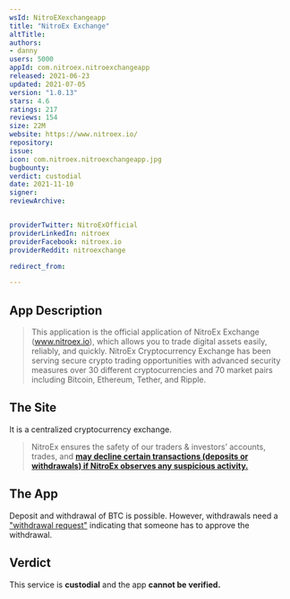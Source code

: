 ```yaml
---
wsId: NitroEXexchangeapp
title: "NitroEx Exchange"
altTitle: 
authors:
- danny
users: 5000
appId: com.nitroex.nitroexchangeapp
released: 2021-06-23
updated: 2021-07-05
version: "1.0.13"
stars: 4.6
ratings: 217
reviews: 154
size: 22M
website: https://www.nitroex.io/
repository: 
issue: 
icon: com.nitroex.nitroexchangeapp.jpg
bugbounty: 
verdict: custodial
date: 2021-11-10
signer: 
reviewArchive:


providerTwitter: NitroExOfficial
providerLinkedIn: nitroex
providerFacebook: nitroex.io
providerReddit: nitroexchange

redirect_from:

---
```



## App Description

> This application is the official application of NitroEx Exchange (www.nitroex.io), which allows you to trade digital assets easily, reliably, and quickly. NitroEx Cryptocurrency Exchange has been serving secure crypto trading opportunities with advanced security measures over 30 different cryptocurrencies and 70 market pairs including Bitcoin, Ethereum, Tether, and Ripple.

## The Site

It is a centralized cryptocurrency exchange.

> NitroEx ensures the safety of our traders & investors’ accounts, trades, and [**may decline certain transactions (deposits or withdrawals) if NitroEx observes any suspicious activity.**](https://nitroex.freshdesk.com/support/solutions/articles/65000167620-why-did-nitroex-cancel-my-order-)

## The App

Deposit and withdrawal of BTC is possible. However, withdrawals need a ["withdrawal request"](https://nitroex.freshdesk.com/support/solutions/articles/65000167617-how-to-deposit-or-withdraw-my-digital-currency-) indicating that someone has to approve the withdrawal.

## Verdict

This service is **custodial** and the app **cannot be verified.**

